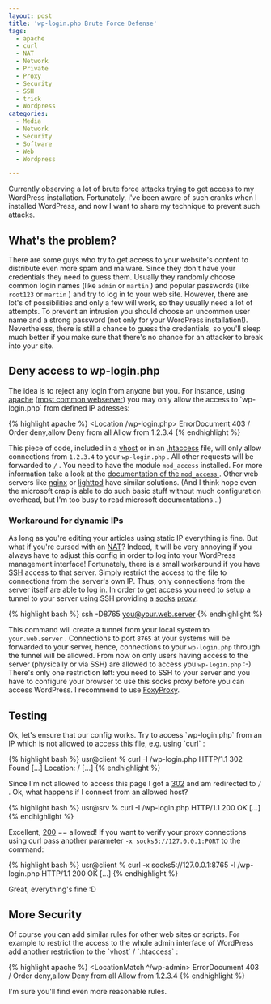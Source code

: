 ```yaml
---
layout: post
title: 'wp-login.php Brute Force Defense'
tags:
  - apache
  - curl
  - NAT
  - Network
  - Private
  - Proxy
  - Security
  - SSH
  - trick
  - Wordpress
categories:
  - Media
  - Network
  - Security
  - Software
  - Web
  - Wordpress

---
```


Currently observing a lot of brute force attacks trying to get access to my WordPress installation. Fortunately, I've been aware of such cranks when I installed WordPress, and now I want to share my technique to prevent such attacks.



<h2>What's the problem?</h2>

There are some guys who try to get access to your website's content to distribute even more spam and malware. Since they don't have your credentials they need to guess them. Usually they randomly choose common login names (like  `admin`  or  `martin` ) and popular passwords (like  `root123`  or  `martin` ) and try to log in to your web site. However, there are lot's of possibilities and only a few will work, so they usually need a lot of attempts. To prevent an intrusion you should choose an uncommon user name and a strong password (not only for your WordPress installation!). Nevertheless, there is still a chance to guess the credentials, so you'll sleep much better if you make sure that there's no chance for an attacker to break into your site.

<h2>Deny access to wp-login.php</h2>
The idea is to reject any login from anyone but you. For instance, using <a href="https://httpd.apache.org/">apache</a> (<a href="http://news.netcraft.com/archives/2012/07/03/july-2012-web-server-survey.html">most common webserver</a>) you may only allow the access to  `wp-login.php`  from defined IP adresses:



{% highlight apache %}
<Location /wp-login.php>
   ErrorDocument 403 /
   Order deny,allow
   Deny from all
   Allow from 1.2.3.4
</Location>
{% endhighlight %}



This piece of code, included in a <a href="https://httpd.apache.org/docs/2.4/mod/core.html#virtualhost">vhost</a> or in an <a href="https://en.wikipedia.org/wiki/.htaccess">.htaccess</a> file, will only allow connections from  `1.2.3.4`  to your  `wp-login.php` . All other requests will be forwarded to  `/` . You need to have the module  `mod_access`  installed. For more information take a look at the <a href="http://httpd.apache.org/docs/2.0/mod/mod_access.html#order">documentation of the  `mod_access` </a>. Other web servers like <a href="http://wiki.nginx.org/NginxHttpAccessModule">nginx</a> or <a href="http://redmine.lighttpd.net/projects/lighttpd/wiki/Docs_ModAccess">lighttpd</a> have similar solutions. (And I <del datetime="2013-01-26T19:14:47+00:00">think</del> hope even the microsoft crap is able to do such basic stuff without much configuration overhead, but I'm too busy to read microsoft documentations...)

<h3>Workaround for dynamic IPs</h3>
As long as you're editing your articles using static IP everything is fine. But what if you're cursed with an <a href="https://en.wikipedia.org/wiki/Network_address_translation">NAT</a>? Indeed, it will be very annoying if you always have to adjust this config in order to log into your WordPress management interface! Fortunately, there is a small workaround if you have <a href="https://en.wikipedia.org/wiki/Secure_Shell">SSH</a> access to that server. Simply restrict the access to the file to connections from the server's own IP. Thus, only connections from the server itself are able to log in. In order to get access you need to setup a tunnel to your server using SSH providing a <a href="https://en.wikipedia.org/wiki/SOCKS">socks</a> <a href="https://en.wikipedia.org/wiki/Proxy_server">proxy</a>:



{% highlight bash %}
ssh -D8765 you@your.web.server
{% endhighlight %}



This command will create a tunnel from your local system to  `your.web.server` . Connections to port  `8765`  at your systems will be forwarded to your server, hence, connections to your  `wp-login.php`  through the tunnel will be allowed. From now on only users having access to the server (physically or via SSH) are allowed to access you  `wp-login.php`  :-)
There's only one restriction left: you need to SSH to your server and you have to configure your browser to use this socks proxy before you can access WordPress. I recommend to use <a href="http://getfoxyproxy.org/">FoxyProxy</a>.

<h2>Testing</h2>
Ok, let's ensure that our config works. Try to access  `wp-login.php`  from an IP which is not allowed to access this file, e.g. using  `curl` :



{% highlight bash %}
usr@client % curl -I /wp-login.php
HTTP/1.1 302 Found
[...]
Location: /
[...]
{% endhighlight %}



Since I'm not allowed to access this page I got a <a href="https://en.wikipedia.org/wiki/HTTP_302">302</a> and am redirected to  `/` .
Ok, what happens if I connect from an allowed host?



{% highlight bash %}
usr@srv % curl -I /wp-login.php
HTTP/1.1 200 OK
[...]
{% endhighlight %}



Excellent, <a href="https://en.wikipedia.org/wiki/HTTP_200#2xx_Success">200</a> == allowed!
If you want to verify your proxy connections using curl pass another parameter  `-x socks5://127.0.0.1:PORT`  to the command:



{% highlight bash %}
usr@client % curl -x socks5://127.0.0.1:8765 -I /wp-login.php
HTTP/1.1 200 OK
[...]
{% endhighlight %}



Great, everything's fine :D

<h2>More Security</h3>
Of course you can add similar rules for other web sites or scripts. For example to restrict the access to the whole admin interface of WordPress add another restriction to the  `vhost` / `.htaccess` :



{% highlight apache %}
<LocationMatch ^/wp-admin>
   ErrorDocument 403 /
   Order deny,allow
   Deny from all
   Allow from 1.2.3.4
</LocationMatch>
{% endhighlight %}



I'm sure you'll find even more reasonable rules.
